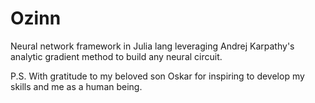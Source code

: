 # Ozinn 
Neural network framework in Julia lang leveraging Andrej Karpathy's analytic gradient method to build any neural circuit.

P.S. With gratitude to my beloved son Oskar for inspiring to develop my skills and me as a human being.
